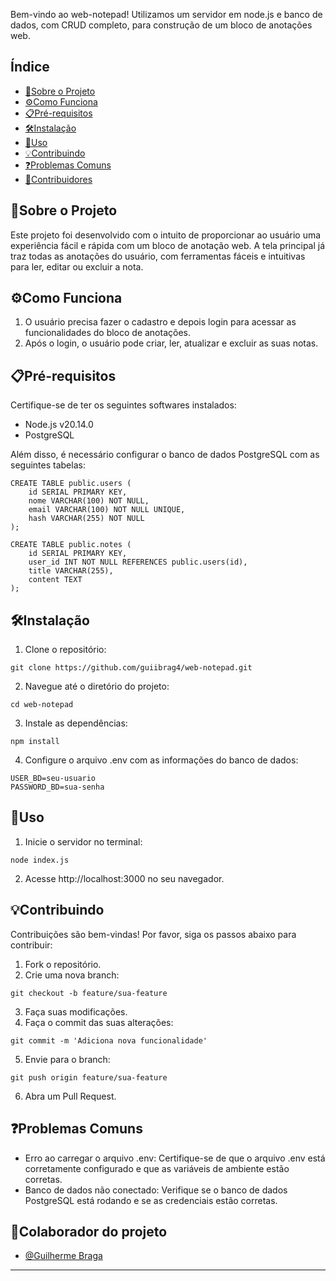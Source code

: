 Bem-vindo ao web-notepad! Utilizamos um servidor em node.js e banco de dados, com CRUD completo, para construção de um bloco de anotações web. 

## Índice 

- [📄Sobre o Projeto](#sobre-o-projeto)
- [⚙️Como Funciona](#como-funciona)
- [📋Pré-requisitos](#pré-requisitos)
- [🛠️Instalação](#instalação)
- [🚀Uso](#uso)
- [💡Contribuindo](#contribuindo)
- [❓Problemas Comuns](#problemas-comuns)
- [🤝Contribuidores](#colaborador-do-projeto)


## 📄Sobre o Projeto
Este projeto foi desenvolvido com o intuito de proporcionar ao usuário uma experiência fácil e rápida com um bloco de anotação web. A tela principal já traz todas as anotações do usuário, com ferramentas fáceis e intuitivas para ler, editar ou excluir a nota.

## ⚙️Como Funciona

1. O usuário precisa fazer o cadastro e depois login para acessar as funcionalidades do bloco de anotações.
2. Após o login, o usuário pode criar, ler, atualizar e excluir as suas notas.

## 📋Pré-requisitos

Certifique-se de ter os seguintes softwares instalados:

* Node.js v20.14.0
* PostgreSQL

Além disso, é necessário configurar o banco de dados PostgreSQL com as seguintes tabelas:

```
CREATE TABLE public.users (
    id SERIAL PRIMARY KEY,
    nome VARCHAR(100) NOT NULL,
    email VARCHAR(100) NOT NULL UNIQUE,
    hash VARCHAR(255) NOT NULL
);

CREATE TABLE public.notes (
    id SERIAL PRIMARY KEY,
    user_id INT NOT NULL REFERENCES public.users(id),
    title VARCHAR(255),
    content TEXT
);
```

## 🛠️Instalação

1. Clone o repositório:
```
git clone https://github.com/guiibrag4/web-notepad.git
```
2. Navegue até o diretório do projeto:
```
cd web-notepad
```
3.  Instale as dependências:
```
npm install
```
4.  Configure o arquivo .env com as informações do banco de dados:
```
USER_BD=seu-usuario
PASSWORD_BD=sua-senha
```

## 🚀Uso

1. Inicie o servidor no terminal:
```
node index.js
```

2. Acesse http://localhost:3000 no seu navegador.

## 💡Contribuindo

Contribuições são bem-vindas! Por favor, siga os passos abaixo para contribuir:

1. Fork o repositório.
2. Crie uma nova branch:

```
git checkout -b feature/sua-feature
```

3. Faça suas modificações.
4. Faça o commit das suas alterações:

```
git commit -m 'Adiciona nova funcionalidade'
```


5. Envie para o branch:
```
git push origin feature/sua-feature
```

6. Abra um Pull Request.

## ❓Problemas Comuns

* Erro ao carregar o arquivo .env: Certifique-se de que o arquivo .env está corretamente configurado e que as variáveis de ambiente estão corretas.
* Banco de dados não conectado: Verifique se o banco de dados PostgreSQL está rodando e se as credenciais estão corretas.

## 🤝Colaborador do projeto

- [@Guilherme Braga](https://github.com/guiibrag4)

---
